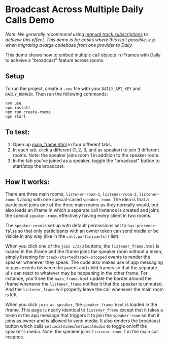 # Broadcast Across Multiple Daily Calls Demo

_Note: We generally recommend using [manual track subscriptions](https://www.daily.co/blog/create-dynamic-meetings-using-track-subscriptions/) to achieve this effect.
This demo is for cases where this isn't possible, e.g. when migrating a large codebase
from one provider to Daily._

This demo shows how to embed multiple call objects in iFrames with Daily to acheive a "broadcast" feature across rooms.

## Setup

To run the project, create a `.env` file with your `DAILY_API_KEY` and `DAILY_DOMAIN`. Then
run the following commands:

```
nvm use
npm install
npm run create-rooms
npm start
```

## To test:

1. Open up [main_frame.html](http://localhost:8015/src/main_frame) in four different tabs.
2. In each tab, click a different (1, 2, 3, and as speaker) to join 3 different rooms. Note: the speaker joins room 1 in addition to the speaker room.
3. In the tab you've joined as a speaker, toggle the "broadcast" button to start/stop the broadcast.

## How it works:

There are three main rooms, `listener-room-1`, `listener-room-2`, `listener-room-3` along with one special-cased `speaker-room`. The idea is that a participant joins one of the three main rooms as they normally would, but also loads an iframe in which a separate call instance is created and joins the special `speaker-room`, effectively having every client in two rooms.

The `speaker-room` is set up with default permissions set to `has-presence: false` so that only participants with an owner token can send media or be visible in any way (like in the `call.participants()` list).

When you click one of the `join 1/2/3` buttons, the `listener_frame.html` is loaded in the iframe and the iframe joins the speaker room without a token, simply listening for `track-started`/`track-stopped` events to render the speaker whenever they speak. The code also makes use of app messaging to pass events between the parent and child frames so that the separate ui's can react to whatever may be happening in the other frame. For instance, you'll see the `main_frame.html` update the border around the iframe whenever the `listener_frame` notifies it that the speaker is unmuted. And the `listener_frame` will properly leave the call whenever the main room is left.

When you click `join as speaker`, the `speaker_frame.html` is loaded in the iframe. This page is nearly identical to `listener_frame` except that it takes a token in the app message that triggers it to join the `speaker-room` so that it joins as owner and is allowed to send media. It also renders the broadcast button which calls `setLocalVideo`/`setLocalAudio` to toggle on/off the speaker's media. Note: the speaker joins `listener-room-1` in the main call instance.
